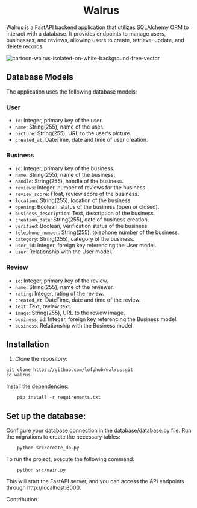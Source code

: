 
<div align="center">

<h1>Walrus</h1>

</div>

Walrus is a FastAPI backend application that utilizes SQLAlchemy ORM to interact with a database. It provides endpoints to manage users, businesses, and reviews, allowing users to create, retrieve, update, and delete records.

![cartoon-walrus-isolated-on-white-background-free-vector](https://github.com/lofyhub/walrus/assets/60175531/0280a472-e605-4144-bb81-506af3b5025b)


## Database Models

The application uses the following database models:

### User

- `id`: Integer, primary key of the user.
- `name`: String(255), name of the user.
- `picture`: String(255), URL to the user's picture.
- `created_at`: DateTime, date and time of user creation.

### Business

- `id`: Integer, primary key of the business.
- `name`: String(255), name of the business.
- `handle`: String(255), handle of the business.
- `reviews`: Integer, number of reviews for the business.
- `review_score`: Float, review score of the business.
- `location`: String(255), location of the business.
- `opening`: Boolean, status of the business (open or closed).
- `business_description`: Text, description of the business.
- `creation_date`: String(255), date of business creation.
- `verified`: Boolean, verification status of the business.
- `telephone_number`: String(255), telephone number of the business.
- `category`: String(255), category of the business.
- `user_id`: Integer, foreign key referencing the User model.
- `user`: Relationship with the User model.

### Review

- `id`: Integer, primary key of the review.
- `name`: String(255), name of the reviewer.
- `rating`: Integer, rating of the review.
- `created_at`: DateTime, date and time of the review.
- `text`: Text, review text.
- `image`: String(255), URL to the review image.
- `business_id`: Integer, foreign key referencing the Business model.
- `business`: Relationship with the Business model.

## Installation

1. Clone the repository:

```shell
git clone https://github.com/lofyhub/walrus.git
cd walrus
```

Install the dependencies:

```shell
    pip install -r requirements.txt
```

## Set up the database:
Configure your database connection in the database/database.py file.
Run the migrations to create the necessary tables:
```shell
    python src/create_db.py
```
To run the project, execute the following command:

```shell
    python src/main.py
```
This will start the FastAPI server, and you can access the API endpoints through http://localhost:8000.

Contribution
